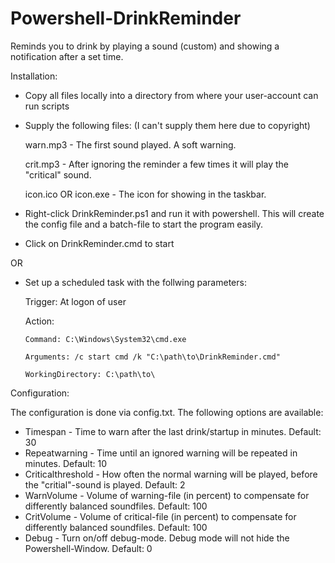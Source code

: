 # Powershell-DrinkReminder
Reminds you to drink by playing a sound (custom) and showing a notification after a set time.


Installation:

- Copy all files locally into a directory from where your user-account can run scripts
- Supply the following files: (I can't supply them here due to copyright)
    
    warn.mp3 - The first sound played. A soft warning.
    
    crit.mp3 - After ignoring the reminder a few times it will play the "critical" sound.
    
    icon.ico OR icon.exe - The icon for showing in the taskbar.
- Right-click DrinkReminder.ps1 and run it with powershell. This will create the config file and a batch-file to start the program easily.


- Click on DrinkReminder.cmd to start

OR
- Set up a scheduled task with the follwing parameters:
    
    Trigger: At logon of user
    
    Action: 
    
      Command: C:\Windows\System32\cmd.exe
      
      Arguments: /c start cmd /k "C:\path\to\DrinkReminder.cmd"
      
      WorkingDirectory: C:\path\to\

Configuration:

The configuration is done via config.txt.
The following options are available:

- Timespan - Time to warn after the last drink/startup in minutes. Default: 30
- Repeatwarning - Time until an ignored warning will be repeated in minutes. Default: 10
- Criticalthreshold - How often the normal warning will be played, before the "critial"-sound is played. Default: 2
- WarnVolume - Volume of warning-file (in percent) to compensate for differently balanced soundfiles. Default: 100
- CritVolume - Volume of critical-file (in percent) to compensate for differently balanced soundfiles. Default: 100
- Debug - Turn on/off debug-mode. Debug mode will not hide the Powershell-Window. Default: 0
